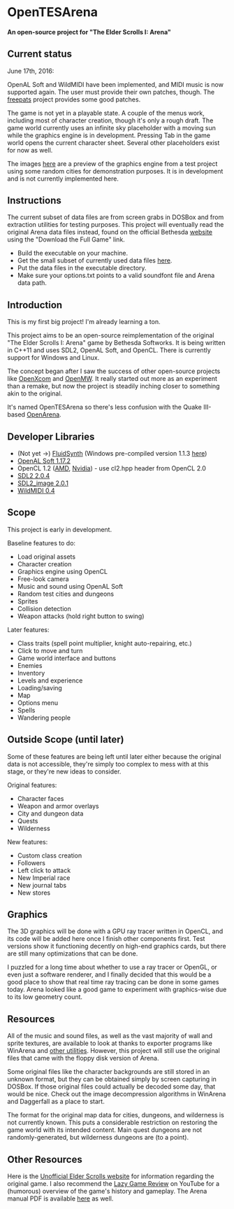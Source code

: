 # OpenTESArena
#### An open-source project for "The Elder Scrolls I: Arena"

## Current status

June 17th, 2016:

OpenAL Soft and WildMIDI have been implemented, and MIDI music is now supported again. The user must provide their own patches, though. The [freepats](http://freepats.zenvoid.org/) project provides some good patches.

The game is not yet in a playable state. A couple of the menus work, including most of character creation, though it's only a rough draft. The game world currently uses an infinite sky placeholder with a moving sun while the graphics engine is in development. Pressing Tab in the game world opens the current character sheet. Several other placeholders exist for now as well.

The images [here](https://github.com/afritz1/OpenTESArena/tree/master/samples) are a preview of the graphics engine from a test project using some random cities for demonstration purposes. It is in development and is not currently implemented here.

## Instructions

The current subset of data files are from screen grabs in DOSBox and from extraction utilities for testing purposes. This project will eventually read the original Arena data files instead, found on the official Bethesda [website](http://www.elderscrolls.com/arena/) using the "Download the Full Game" link.

- Build the executable on your machine.
- Get the small subset of currently used data files [here](https://www.dropbox.com/s/xc8llh52eahaofs/OpenTESArena_data.zip?dl=0).
- Put the data files in the executable directory.
- Make sure your options.txt points to a valid soundfont file and Arena data path.

## Introduction

This is my first big project! I'm already learning a ton.

This project aims to be an open-source reimplementation of the original "The Elder Scrolls I: Arena" game by Bethesda Softworks. It is being written in C++11 and uses SDL2, OpenAL Soft, and OpenCL. There is currently support for Windows and Linux.

The concept began after I saw the success of other open-source projects like [OpenXcom](http://openxcom.org/) and [OpenMW](http://openmw.org/en/). It really started out more as an experiment than a remake, but now the project is steadily inching closer to something akin to the original.

It's named OpenTESArena so there's less confusion with the Quake III-based [OpenArena](https://github.com/OpenArena).

## Developer Libraries

- (Not yet ->) [FluidSynth](https://sourceforge.net/projects/fluidsynth/files/) (Windows pre-compiled version 1.1.3 [here](http://slade.mancubus.net/index.php?page=wiki&wikipage=Windows-Compilation))
- [OpenAL Soft 1.17.2](http://kcat.strangesoft.net/openal.html#download)
- OpenCL 1.2 ([AMD](http://developer.amd.com/tools-and-sdks/opencl-zone/amd-accelerated-parallel-processing-app-sdk/), [Nvidia](https://developer.nvidia.com/opencl)) - use cl2.hpp header from OpenCL 2.0
- [SDL2 2.0.4](https://www.libsdl.org/download-2.0.php)
- [SDL2_image 2.0.1](https://www.libsdl.org/projects/SDL_image/)
- [WildMIDI 0.4](https://github.com/Mindwerks/wildmidi/releases)

## Scope

This project is early in development.

Baseline features to do:
- Load original assets
- Character creation
- Graphics engine using OpenCL
- Free-look camera
- Music and sound using OpenAL Soft
- Random test cities and dungeons
- Sprites
- Collision detection
- Weapon attacks (hold right button to swing)

Later features:
- Class traits (spell point multiplier, knight auto-repairing, etc.)
- Click to move and turn
- Game world interface and buttons
- Enemies
- Inventory
- Levels and experience
- Loading/saving
- Map
- Options menu
- Spells
- Wandering people

## Outside Scope (until later)

Some of these features are being left until later either because the original data is not accessible, they're simply too complex to mess with at this stage, or they're new ideas to consider.

Original features:
- Character faces
- Weapon and armor overlays
- City and dungeon data
- Quests
- Wilderness

New features:
- Custom class creation
- Followers
- Left click to attack
- New Imperial race
- New journal tabs
- New stores

## Graphics

The 3D graphics will be done with a GPU ray tracer written in OpenCL, and its code will be added here once I finish other components first. Test versions show it functioning decently on high-end graphics cards, but there are still many optimizations that can be done. 

I puzzled for a long time about whether to use a ray tracer or OpenGL, or even just a software renderer, and I finally decided that this would be a good place to show that real time ray tracing can be done in some games today. Arena looked like a good game to experiment with graphics-wise due to its low geometry count.

## Resources

All of the music and sound files, as well as the vast majority of wall and sprite textures, are available to look at thanks to exporter programs like WinArena and [other utilities](http://www.uesp.net/wiki/Arena:Files#Misc_Utilities). However, this project will still use the original files that came with the floppy disk version of Arena.

Some original files like the character backgrounds are still stored in an unknown format, but they can be obtained simply by screen capturing in DOSBox. If those original files could actually be decoded some day, that would be nice. Check out the image decompression algorithms in WinArena and Daggerfall as a place to start.

The format for the original map data for cities, dungeons, and wilderness is not currently known. This puts a considerable restriction on restoring the game world with its intended content. Main quest dungeons are not randomly-generated, but wilderness dungeons are (to a point).

## Other Resources

Here is the [Unofficial Elder Scrolls website](http://www.uesp.net/wiki/Arena:Arena) for information regarding the original game. I also recommend the [Lazy Game Review](https://www.youtube.com/watch?v=5MW5SxKMrtE) on YouTube for a (humorous) overview of the game's history and gameplay. The Arena manual PDF is available [here](http://www.uesp.net/wiki/Arena:Files#Official_Patches_and_Utilities) as well.
